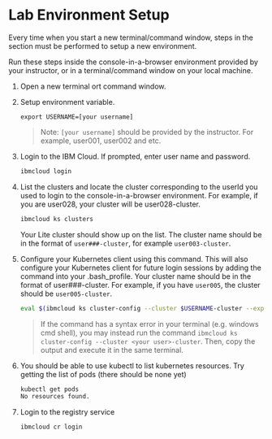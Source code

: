
# Lab Environment Setup

Every time when you start a new terminal/command window, steps in the section must be performed to setup a new environment.

Run these steps inside the console-in-a-browser environment provided by your instructor, or in a terminal/command window on your local machine.

1. Open a new terminal ort command window.

2. Setup environment variable.

    ```
    export USERNAME=[your username]
    ``` 
    > Note: `[your username]` should be provided by the instructor. For example, user001, user002 and etc.

3. Login to the IBM Cloud. If prompted, enter user name and password. 

    ```sh
    ibmcloud login
    ```

4. List the clusters and locate the cluster corresponding to the userId you used to login to the console-in-a-browser environment. For example, if you are user028, your cluster will be user028-cluster.

    ```sh
    ibmcloud ks clusters
    ```
    Your Lite cluster should show up on the list. The cluster name should be in the format of `user###-cluster`, for example `user003-cluster`.

5. Configure your Kubernetes client using this command. This will also configure your Kubernetes client for future login sessions by adding the command into your .bash_profile. Your cluster name should be in the format of user###-cluster. For example, if you have `user005`, the cluster should be `user005-cluster`.

    ```sh
    eval $(ibmcloud ks cluster-config --cluster $USERNAME-cluster --export | tee -a ~/.bash_profile) 
    ```
    >If the command has a syntax error in your terminal (e.g. windows cmd shell), you may instead run the command `ibmcloud ks cluster-config --cluster <your user>-cluster`. Then, copy the output and execute it in the same terminal.

6. You should be able to use kubectl to list kubernetes resources. Try getting the list of pods (there should be none yet)

    ```sh
    kubectl get pods
    No resources found.
    ```

7. Login to the registry service

    ```sh
    ibmcloud cr login
    ```






